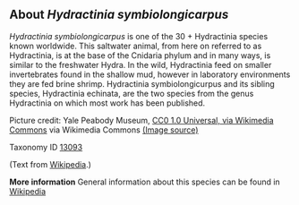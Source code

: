 **About *Hydractinia symbiolongicarpus***
-------------------------
*Hydractinia symbiolongicarpus* is one of the 30 + Hydractinia species 
known worldwide. This saltwater animal, from here on referred to as 
Hydractinia, is at the base of the Cnidaria phylum and in many ways, 
is similar to the freshwater Hydra. In the wild, Hydractinia feed on 
smaller invertebrates found in the shallow mud, however in laboratory 
environments they are fed brine shrimp. Hydractinia symbiolongicurpus 
and its sibling species, Hydractinia echinata, are the two species 
from the genus Hydractinia on which most work has been published.


Picture credit: Yale Peabody Museum, [CC0 1.0 Universal, via Wikimedia Commons](https://creativecommons.org/publicdomain/zero/1.0/deed.en) via Wikimedia Commons [(Image source)](https://upload.wikimedia.org/wikipedia/commons/2/26/Hydractinia_symbiolongicarpus_%28YPM_IZ_080458%29.jpeg)

Taxonomy ID [13093](https://www.uniprot.org/taxonomy/13093)

(Text from [Wikipedia](https://en.wikipedia.org/).)

**More information**
General information about this species can be found in [Wikipedia](https://en.wikipedia.org/wiki/Hydractinia_symbiolongicarpus)